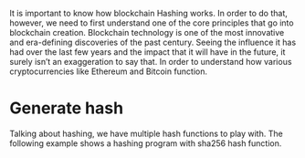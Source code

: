 It is important to know how blockchain Hashing works. In order to do that, however, we need to first understand one of the core principles that go into blockchain creation. Blockchain technology is one of the most innovative and era-defining discoveries of the past century. Seeing the influence it has had over the last few years and the impact that it will have in the future, it surely isn’t an exaggeration to say that. In order to understand how various cryptocurrencies like Ethereum and Bitcoin function.

# Generate hash

Talking about hashing, we have multiple hash functions to play with. The following example shows a hashing program with sha256 hash function.
